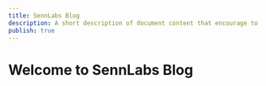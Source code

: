 ```yaml
---
title: SennLabs Blog
description: A short description of document content that encourage to read it
publish: true
---
```


# Welcome to SennLabs Blog
